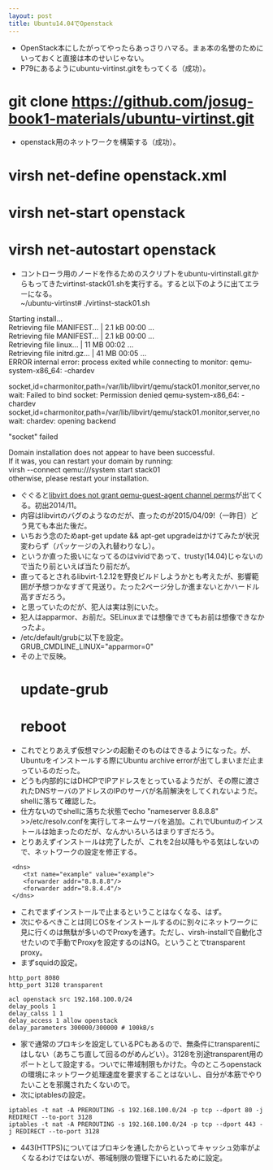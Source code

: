 ```yaml
---
layout: post
title: Ubuntu14.04でOpenstack
---
```

 * OpenStack本にしたがってやったらあっさりハマる。まぁ本の名誉のためにいっておくと直接は本のせいじゃない。
 * P79にあるようにubuntu-virtinst.gitをもってくる（成功）。  
 # git clone https://github.com/josug-book1-materials/ubuntu-virtinst.git  
 * openstack用のネットワークを構築する（成功）。  
  # virsh net-define openstack.xml  
  # virsh net-start openstack  
  # virsh net-autostart openstack  
 * コントローラ用のノードを作るためのスクリプトをubuntu-virtinstall.gitからもってきたvirtinst-stack01.shを実行する。すると以下のように出てエラーになる。  
  ~/ubuntu-virtinst# ./virtinst-stack01.sh  
  
  Starting install...   
  Retrieving file MANIFEST...                              | 2.1 kB     00:00 ...  
  Retrieving file MANIFEST...                              | 2.1 kB     00:00 ...  
  Retrieving file linux...                                 |  11 MB     00:02 ...  
  Retrieving file initrd.gz...                             |  41 MB     00:05 ...  
  ERROR    internal error: process exited while connecting to monitor: qemu-system-x86_64: -chardev   
  
  socket,id=charmonitor,path=/var/lib/libvirt/qemu/stack01.monitor,server,nowait: Failed to bind socket: Permission denied
  qemu-system-x86_64: -chardev socket,id=charmonitor,path=/var/lib/libvirt/qemu/stack01.monitor,server,nowait: chardev: opening backend 
    
  "socket" failed  
    
  Domain installation does not appear to have been successful.  
  If it was, you can restart your domain by running:  
    virsh --connect qemu:///system start stack01  
  otherwise, please restart your installation.  
 * ぐぐると[libvirt does not grant qemu-guest-agent channel perms](https://bugs.launchpad.net/ubuntu/+source/libvirt/+bug/1393842)が出てくる。初出2014/11。
 * 内容はlibvirtのバグのようなのだが、直ったのが2015/04/09!（一昨日）どう見ても本出た後だ。
 * いちおう念のためapt-get update && apt-get upgradeはかけてみたが状況変わらず（パッケージの入れ替わりなし）。
 * というか直った扱いになってるのはvividであって、trusty(14.04)じゃないので当たり前といえば当たり前だが。
 * 直ってるとされるlibvirt-1.2.12を野良ビルドしようかとも考えたが、影響範囲が予想つかなすぎて見送り。たった2ページ分しか進まないとかハードル高すぎだろう。
 * と思っていたのだが、犯人は実は別にいた。
 * 犯人はapparmor、お前だ。SELinuxまでは想像できてもお前は想像できなかったよ。
 * /etc/default/grubに以下を設定。  
   GRUB_CMDLINE_LINUX="apparmor=0"  
 * その上で反映。  
   # update-grub  
   # reboot  
 * これでとりあえず仮想マシンの起動そのものはできるようになった。が、Ubuntuをインストールする際にUbuntu archive errorが出てしまいまだ止まっているのだった。
 * どうも内部的にはDHCPでIPアドレスをとっているようだが、その際に渡されたDNSサーバのアドレスのIPのサーバが名前解決をしてくれないようだ。shellに落ちて確認した。
 * 仕方ないのでshellに落ちた状態でecho "nameserver 8.8.8.8" >>/etc/resolv.confを実行してネームサーバを追加。これでUbuntuのインストールは始まったのだが、なんかいろいろはまりすぎだろう。
 * とりあえずインストールは完了したが、これを2台以降もやる気はしないので、ネットワークの設定を修正する。

 ```
  <dns>  
     <txt name="example" value="example">  
     <forwarder addr="8.8.8.8"/>  
     <forwarder addr="8.8.4.4"/>  
  </dns>   
```

* これでまずインストールで止まるということはなくなる、はず。
* 次にやるべきことは同じOSをインストールするのに別々にネットワークに見に行くのは無駄が多いのでProxyを通す。ただし、virsh-installで自動化させたいので手動でProxyを設定するのはNG。ということでtransparent proxy。
* まずsquidの設定。

```
http_port 8080 
http_port 3128 transparent

acl openstack src 192.168.100.0/24
delay_pools 1
delay_calss 1 1
delay_access 1 allow openstack
delay_parameters 300000/300000 # 100kB/s
```

 * 家で通常のプロキシを設定しているPCもあるので、無条件にtransparentにはしない（あちこち直して回るのがめんどい）。3128を別途transparent用のポートとして設定する。ついでに帯域制限もかけた。今のところopenstackの環境にネットワーク処理速度を要求することはないし、自分が本筋でやりたいことを邪魔されたくないので。
 * 次にiptablesの設定。

```
iptables -t nat -A PREROUTING -s 192.168.100.0/24 -p tcp --dport 80 -j REDIRECT --to-port 3128
iptables -t nat -A PREROUTING -s 192.168.100.0/24 -p tcp --dport 443 -j REDIRECT --to-port 3128
```

 * 443(HTTPS)についてはプロキシを通したからといってキャッシュ効率がよくなるわけではないが、帯域制限の管理下にいれるために設定。
